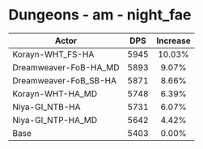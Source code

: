 # Dungeons - am - night_fae
| Actor | DPS | Increase |
|---|:---:|:---:|
|Korayn-WHT_FS-HA|5945|10.03%|
|Dreamweaver-FoB-HA_MD|5893|9.07%|
|Dreamweaver-FoB_SB-HA|5871|8.66%|
|Korayn-WHT-HA_MD|5748|6.39%|
|Niya-GI_NTB-HA|5731|6.07%|
|Niya-GI_NTP-HA_MD|5642|4.42%|
|Base|5403|0.00%|
